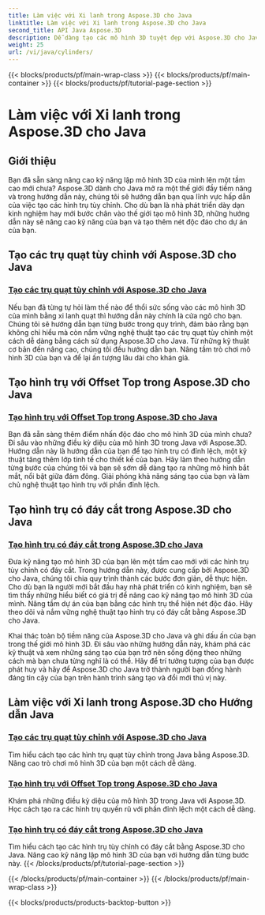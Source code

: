 ```yaml
---
title: Làm việc với Xi lanh trong Aspose.3D cho Java
linktitle: Làm việc với Xi lanh trong Aspose.3D cho Java
second_title: API Java Aspose.3D
description: Dễ dàng tạo các mô hình 3D tuyệt đẹp với Aspose.3D cho Java! Tìm hiểu cách tạo hình trụ quạt, hình trụ có phần trên lệch và hình trụ có đáy cắt bằng các hướng dẫn.
weight: 25
url: /vi/java/cylinders/
---
```


{{< blocks/products/pf/main-wrap-class >}}
{{< blocks/products/pf/main-container >}}
{{< blocks/products/pf/tutorial-page-section >}}

# Làm việc với Xi lanh trong Aspose.3D cho Java

## Giới thiệu

Bạn đã sẵn sàng nâng cao kỹ năng lập mô hình 3D của mình lên một tầm cao mới chưa? Aspose.3D dành cho Java mở ra một thế giới đầy tiềm năng và trong hướng dẫn này, chúng tôi sẽ hướng dẫn bạn qua lĩnh vực hấp dẫn của việc tạo các hình trụ tùy chỉnh. Cho dù bạn là nhà phát triển dày dạn kinh nghiệm hay mới bước chân vào thế giới tạo mô hình 3D, những hướng dẫn này sẽ nâng cao kỹ năng của bạn và tạo thêm nét độc đáo cho dự án của bạn.

## Tạo các trụ quạt tùy chỉnh với Aspose.3D cho Java

### [Tạo các trụ quạt tùy chỉnh với Aspose.3D cho Java](./creating-fan-cylinders/)

Nếu bạn đã từng tự hỏi làm thế nào để thổi sức sống vào các mô hình 3D của mình bằng xi lanh quạt thì hướng dẫn này chính là cửa ngõ cho bạn. Chúng tôi sẽ hướng dẫn bạn từng bước trong quy trình, đảm bảo rằng bạn không chỉ hiểu mà còn nắm vững nghệ thuật tạo các trụ quạt tùy chỉnh một cách dễ dàng bằng cách sử dụng Aspose.3D cho Java. Từ những kỹ thuật cơ bản đến nâng cao, chúng tôi đều hướng dẫn bạn. Nâng tầm trò chơi mô hình 3D của bạn và để lại ấn tượng lâu dài cho khán giả.

## Tạo hình trụ với Offset Top trong Aspose.3D cho Java

### [Tạo hình trụ với Offset Top trong Aspose.3D cho Java](./creating-cylinders-with-offset-top/)

Bạn đã sẵn sàng thêm điểm nhấn độc đáo cho mô hình 3D của mình chưa? Đi sâu vào những điều kỳ diệu của mô hình 3D trong Java với Aspose.3D. Hướng dẫn này là hướng dẫn của bạn để tạo hình trụ có đỉnh lệch, một kỹ thuật tăng thêm lớp tinh tế cho thiết kế của bạn. Hãy làm theo hướng dẫn từng bước của chúng tôi và bạn sẽ sớm dễ dàng tạo ra những mô hình bắt mắt, nổi bật giữa đám đông. Giải phóng khả năng sáng tạo của bạn và làm chủ nghệ thuật tạo hình trụ với phần đỉnh lệch.

## Tạo hình trụ có đáy cắt trong Aspose.3D cho Java

### [Tạo hình trụ có đáy cắt trong Aspose.3D cho Java](./creating-cylinders-with-sheared-bottom/)

Đưa kỹ năng tạo mô hình 3D của bạn lên một tầm cao mới với các hình trụ tùy chỉnh có đáy cắt. Trong hướng dẫn này, được cung cấp bởi Aspose.3D cho Java, chúng tôi chia quy trình thành các bước đơn giản, dễ thực hiện. Cho dù bạn là người mới bắt đầu hay nhà phát triển có kinh nghiệm, bạn sẽ tìm thấy những hiểu biết có giá trị để nâng cao kỹ năng tạo mô hình 3D của mình. Nâng tầm dự án của bạn bằng các hình trụ thể hiện nét độc đáo. Hãy theo dõi và nắm vững nghệ thuật tạo hình trụ có đáy cắt bằng Aspose.3D cho Java.

Khai thác toàn bộ tiềm năng của Aspose.3D cho Java và ghi dấu ấn của bạn trong thế giới mô hình 3D. Đi sâu vào những hướng dẫn này, khám phá các kỹ thuật và xem những sáng tạo của bạn trở nên sống động theo những cách mà bạn chưa từng nghĩ là có thể. Hãy để trí tưởng tượng của bạn được phát huy và hãy để Aspose.3D cho Java trở thành người bạn đồng hành đáng tin cậy của bạn trên hành trình sáng tạo và đổi mới thú vị này.
## Làm việc với Xi lanh trong Aspose.3D cho Hướng dẫn Java
### [Tạo các trụ quạt tùy chỉnh với Aspose.3D cho Java](./creating-fan-cylinders/)
Tìm hiểu cách tạo các hình trụ quạt tùy chỉnh trong Java bằng Aspose.3D. Nâng cao trò chơi mô hình 3D của bạn một cách dễ dàng.
### [Tạo hình trụ với Offset Top trong Aspose.3D cho Java](./creating-cylinders-with-offset-top/)
Khám phá những điều kỳ diệu của mô hình 3D trong Java với Aspose.3D. Học cách tạo ra các hình trụ quyến rũ với phần đỉnh lệch một cách dễ dàng.
### [Tạo hình trụ có đáy cắt trong Aspose.3D cho Java](./creating-cylinders-with-sheared-bottom/)
Tìm hiểu cách tạo các hình trụ tùy chỉnh có đáy cắt bằng Aspose.3D cho Java. Nâng cao kỹ năng lập mô hình 3D của bạn với hướng dẫn từng bước này.
{{< /blocks/products/pf/tutorial-page-section >}}

{{< /blocks/products/pf/main-container >}}
{{< /blocks/products/pf/main-wrap-class >}}

{{< blocks/products/products-backtop-button >}}
